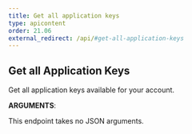 ```yaml
---
title: Get all application keys
type: apicontent
order: 21.06
external_redirect: /api/#get-all-application-keys
---
```


## Get all Application Keys

Get all application keys available for your account.


**ARGUMENTS**:


This endpoint takes no JSON arguments.
